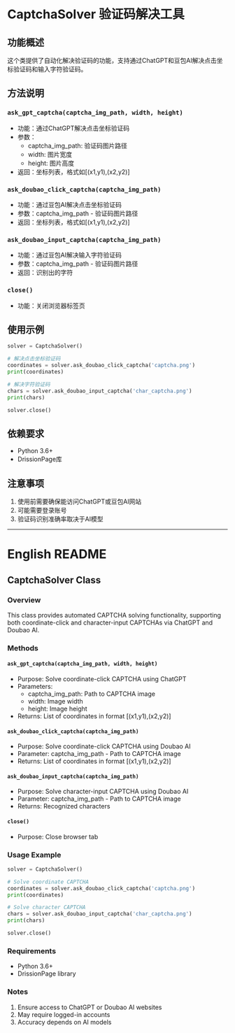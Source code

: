# CaptchaSolver 验证码解决工具

## 功能概述
这个类提供了自动化解决验证码的功能，支持通过ChatGPT和豆包AI解决点击坐标验证码和输入字符验证码。

## 方法说明

### `ask_gpt_captcha(captcha_img_path, width, height)`
- 功能：通过ChatGPT解决点击坐标验证码
- 参数：
  - captcha_img_path: 验证码图片路径
  - width: 图片宽度
  - height: 图片高度
- 返回：坐标列表，格式如[(x1,y1),(x2,y2)]

### `ask_doubao_click_captcha(captcha_img_path)`
- 功能：通过豆包AI解决点击坐标验证码
- 参数：captcha_img_path - 验证码图片路径
- 返回：坐标列表，格式如[(x1,y1),(x2,y2)]

### `ask_doubao_input_captcha(captcha_img_path)`
- 功能：通过豆包AI解决输入字符验证码
- 参数：captcha_img_path - 验证码图片路径
- 返回：识别出的字符

### `close()`
- 功能：关闭浏览器标签页

## 使用示例

```python
solver = CaptchaSolver()

# 解决点击坐标验证码
coordinates = solver.ask_doubao_click_captcha('captcha.png')
print(coordinates)

# 解决字符验证码 
chars = solver.ask_doubao_input_captcha('char_captcha.png')
print(chars)

solver.close()
```

## 依赖要求
- Python 3.6+
- DrissionPage库

## 注意事项
1. 使用前需要确保能访问ChatGPT或豆包AI网站
2. 可能需要登录账号
3. 验证码识别准确率取决于AI模型

---

# English README

## CaptchaSolver Class

### Overview
This class provides automated CAPTCHA solving functionality, supporting both coordinate-click and character-input CAPTCHAs via ChatGPT and Doubao AI.

### Methods

#### `ask_gpt_captcha(captcha_img_path, width, height)`
- Purpose: Solve coordinate-click CAPTCHA using ChatGPT
- Parameters:
  - captcha_img_path: Path to CAPTCHA image
  - width: Image width
  - height: Image height
- Returns: List of coordinates in format [(x1,y1),(x2,y2)]

#### `ask_doubao_click_captcha(captcha_img_path)`
- Purpose: Solve coordinate-click CAPTCHA using Doubao AI
- Parameter: captcha_img_path - Path to CAPTCHA image
- Returns: List of coordinates in format [(x1,y1),(x2,y2)]

#### `ask_doubao_input_captcha(captcha_img_path)`
- Purpose: Solve character-input CAPTCHA using Doubao AI
- Parameter: captcha_img_path - Path to CAPTCHA image
- Returns: Recognized characters

#### `close()`
- Purpose: Close browser tab

### Usage Example

```python
solver = CaptchaSolver()

# Solve coordinate CAPTCHA
coordinates = solver.ask_doubao_click_captcha('captcha.png')
print(coordinates)

# Solve character CAPTCHA
chars = solver.ask_doubao_input_captcha('char_captcha.png')
print(chars)

solver.close()
```

### Requirements
- Python 3.6+
- DrissionPage library

### Notes
1. Ensure access to ChatGPT or Doubao AI websites
2. May require logged-in accounts
3. Accuracy depends on AI models